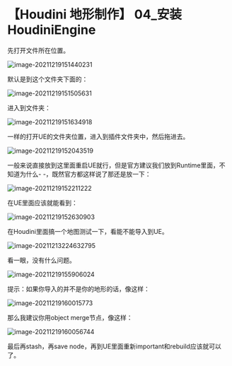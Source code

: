 # 【Houdini 地形制作】 04_安装HoudiniEngine

先打开文件所在位置。

![image-20211219151440231](https://sin998-blog-image.oss-cn-beijing.aliyuncs.com/images/202112191514956.png)

默认是到这个文件夹下面的：

![image-20211219151505631](https://sin998-blog-image.oss-cn-beijing.aliyuncs.com/images/202112191515762.png)

进入到文件夹：

![image-20211219151634918](https://sin998-blog-image.oss-cn-beijing.aliyuncs.com/images/202112191516963.png)

一样的打开UE的文件夹位置，进入到插件文件夹中，然后拖进去。

![image-20211219152043519](https://sin998-blog-image.oss-cn-beijing.aliyuncs.com/images/202112191520753.png)

一般来说直接放到这里面重启UE就行，但是官方建议我们放到Runtime里面，不知道为什么- -，既然官方都这样说了那还是放一下：

![image-20211219152211222](https://sin998-blog-image.oss-cn-beijing.aliyuncs.com/images/202112191522026.png)

在UE里面应该就能看到：

![image-20211219152630903](https://sin998-blog-image.oss-cn-beijing.aliyuncs.com/images/202112191526660.png)

在Houdini里面搞一个地图测试一下，看能不能导入到UE。

![image-20211213224632795](https://sin998-blog-image.oss-cn-beijing.aliyuncs.com/images/202112132246555.png)

看一眼，没有什么问题。

![image-20211219155906024](https://sin998-blog-image.oss-cn-beijing.aliyuncs.com/images/202112191559636.png)

提示：如果你导入的并不是你的地形的话，像这样：

![image-20211219160015773](https://sin998-blog-image.oss-cn-beijing.aliyuncs.com/images/202112191600682.png)

那么我建议你用object merge节点，像这样：

![image-20211219160056744](https://sin998-blog-image.oss-cn-beijing.aliyuncs.com/images/202112191600575.png)

最后再stash，再save node，再到UE里面重新important和rebuild应该就可以了。
